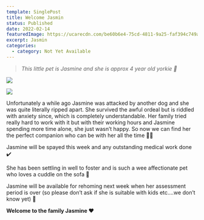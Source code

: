 ```yaml
---
template: SinglePost
title: Welcome Jasmin
status: Published
date: 2022-02-14
featuredImage: https://ucarecdn.com/be60b6e4-75cd-4811-9a25-faf394c749af/-/crop/526x418/0,68/-/preview/
excerpt: Jasmin
categories:
  - category: Not Yet Available
---
```

> *This little pet is Jasmine and she is approx 4 year old yorkie 🥰*

![](https://ucarecdn.com/ef15de99-4110-49ba-a9a1-daa90b904cf9/)

![](https://ucarecdn.com/b0c3af9e-ccec-4d96-ac51-7e60cc03f045/)


Unfortunately a while ago Jasmine was attacked by another dog and she was quite literally ripped apart. She survived the awful ordeal but is riddled with anxiety since, which is completely understandable. Her family tried really hard to work with it but with their working hours and Jasmine spending more time alone, she just wasn’t happy. So now we can find her the perfect companion who can be with her all the time 🤞🏻


Jasmine will be spayed this week and any outstanding medical work done ✔️ 


She has been settling in well to foster and is such a wee affectionate pet who loves a cuddle on the sofa 🤗 


Jasmine will be available for rehoming next week when her assessment period is over (so please don’t ask if she is suitable with kids etc….we don’t know yet) 🐶 


**Welcome to the family Jasmine ❤️**